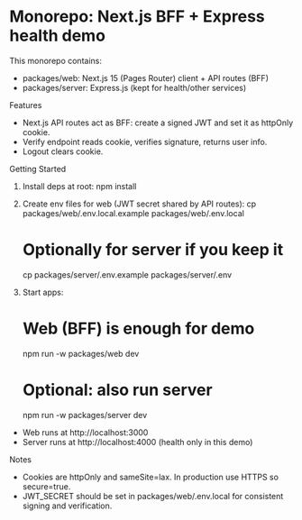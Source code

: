 # Monorepo: Next.js BFF + Express health demo

This monorepo contains:

- packages/web: Next.js 15 (Pages Router) client + API routes (BFF)
- packages/server: Express.js (kept for health/other services)

Features

- Next.js API routes act as BFF: create a signed JWT and set it as httpOnly cookie.
- Verify endpoint reads cookie, verifies signature, returns user info.
- Logout clears cookie.

Getting Started

1. Install deps at root:
   npm install

2. Create env files for web (JWT secret shared by API routes):
   cp packages/web/.env.local.example packages/web/.env.local

   # Optionally for server if you keep it

   cp packages/server/.env.example packages/server/.env

3. Start apps:
   # Web (BFF) is enough for demo
   npm run -w packages/web dev
   # Optional: also run server
   npm run -w packages/server dev

- Web runs at http://localhost:3000
- Server runs at http://localhost:4000 (health only in this demo)

Notes

- Cookies are httpOnly and sameSite=lax. In production use HTTPS so secure=true.
- JWT_SECRET should be set in packages/web/.env.local for consistent signing and verification.
